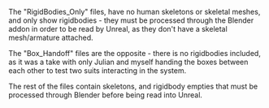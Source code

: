 The "RigidBodies_Only" files, have no human skeletons or skeletal meshes, and only show rigidbodies - they must be processed through the Blender addon in order to be read by Unreal, as they don't have a skeletal mesh/armature attached.

The "Box_Handoff" files are the opposite - there is no rigidbodies included, as it was a take with only Julian and myself handing the boxes between each other to test two suits interacting in the system.

The rest of the files contain skeletons, and rigidbody empties that must be processed through Blender before being read into Unreal.
